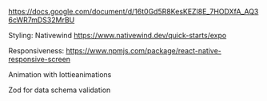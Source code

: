 https://docs.google.com/document/d/16t0Gd5R8KesKEZl8E_7HODXfA_AQ36cWR7mDS32MrBU

Styling: Nativewind https://www.nativewind.dev/quick-starts/expo

Responsiveness: https://www.npmjs.com/package/react-native-responsive-screen

Animation with lottieanimations

Zod for data schema validation
